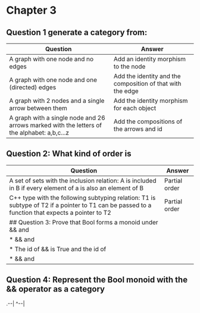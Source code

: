 # Chapter 3
## Question 1 generate a category from:
|Question|Answer|
|-|-|
|A graph with one node and no edges|Add an identity morphism to the node|
|A graph with one node and one (directed) edges|Add the identity and the composition of that with the edge|
|A graph with 2 nodes and a single arrow between them|Add the identity morphism for each object|
|A graph with a single node and 26 arrows marked with the letters of the alphabet: a,b,c...z|Add the compositions of the arrows and id|
## Question 2: What kind of order is
|Question|Answer|
|-|-|
|A set of sets with the inclusion relation: A is included in B if every element of a is also an element of B|Partial order|
|C++ type with the following subtyping relation: T1 is subtype of T2 if a pointer to T1 can be passed to a function that expects a pointer to T2|Partial order|
## Question 3: Prove that Bool forms a monoid under && and ||
* && and || take a Bool and return a Bool
* The id of && is True and the id of || is False
* && and || are associative
## Question 4: Represent the Bool monoid with the && operator as a category
.--|
^--|
